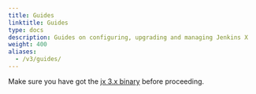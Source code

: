 ```yaml
---
title: Guides
linktitle: Guides
type: docs
description: Guides on configuring, upgrading and managing Jenkins X
weight: 400
aliases:
  - /v3/guides/
---
```


Make sure you have got the [jx 3.x binary](/v3/guides/jx3/) before proceeding.

